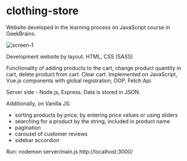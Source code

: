 # clothing-store
Website developed in the learning process on JavaScript course in GeekBrains.

![screen-1](https://user-images.githubusercontent.com/48284147/162563990-ab1eb7f5-abc9-489f-98d5-6086b0bf2028.jpg)

Development website by layout. HTML, CSS (SASS)

Functionality of adding products to the cart, 
change product quantity in cart, delete product from cart. 
Clear cart. 
Implemented on JavaScript, Vue.js components with global registration, OOP, Fetch Api.

Server side - Node.js, Express. Data is stored in JSON.

Additionally, on Vanilla JS:
- sorting products by price, by entering price values or using sliders
- searching for a product by the string, included in product name
- pagination
- carousel of customer reviews
- sidebar accordion


Run:
nodemon server/main.js
http://localhost:3000/
